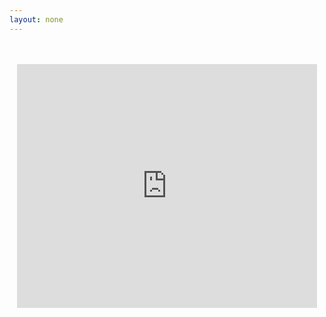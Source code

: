 ```yaml
---
layout: none
---
```

<br>
<br>
<center><iframe  title="YouTube video player" width="480" height="390" src="http://www.youtube.com/embed/d0hUw-rbMmA?autoplay=1" frameborder="0" allowfullscreen></iframe>
</center>